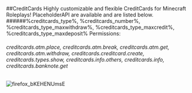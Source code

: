 ##CreditCards
Highly customizable and flexible CreditCards for Minecraft Roleplays!
PlaceholderAPI are available and are listed below.
######%creditcards_type%, %creditcards_number%, %creditcards_type_maxwithdraw%, %creditcards_type_maxcredit%, %creditcards_type_maxdeposit%
Permissions:
###### creditcards.atm.place, creditcards.atm.break, creditcards.atm.get, creditcards.atm.withdraw, creditcards.creditcard.create, creditcards.types.show, creditcards.info.others, creditcards.info, creditcards.banknote.get
![firefox_bKEHENUmsE](https://user-images.githubusercontent.com/75158608/171944380-57a4e6f2-f187-49b5-bfd8-e6bc44902c39.png)
